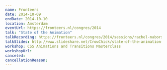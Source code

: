 ```yaml
---
name: Fronteers
date: 2014-10-09
endDate: 2014-10-10
location: Amsterdam
eventUrl: https://fronteers.nl/congres/2014
talk: "State of the Animation"
talkRecording: https://fronteers.nl/congres/2014/sessions/rachel-nabors-state-of-the-animation-2014
talkSlides: http://www.slideshare.net/CrowChick/state-of-the-animation-2014
workshop: CSS Animations and Transitions Masterclass
workshopUrl:
canceled:
cancellationReason:
---
```


